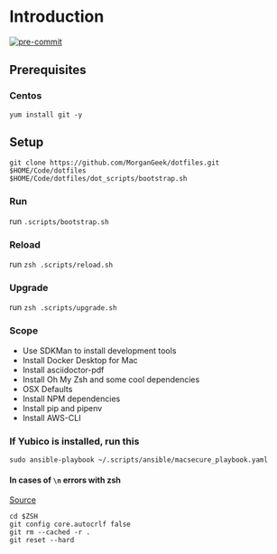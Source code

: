 # Introduction

[![pre-commit](https://img.shields.io/badge/pre--commit-enabled-brightgreen?logo=pre-commit&logoColor=white)](https://github.com/pre-commit/pre-commit)

## Prerequisites

### Centos

`yum install git -y`

## Setup

```
git clone https://github.com/MorganGeek/dotfiles.git $HOME/Code/dotfiles
$HOME/Code/dotfiles/dot_scripts/bootstrap.sh
```

### Run

run `.scripts/bootstrap.sh`

### Reload

run `zsh .scripts/reload.sh`

### Upgrade

run `zsh .scripts/upgrade.sh`

### Scope

-   Use SDKMan to install development tools
-   Install Docker Desktop for Mac
-   Install asciidoctor-pdf
-   Install Oh My Zsh and some cool dependencies
-   OSX Defaults
-   Install NPM dependencies
-   Install pip and pipenv
-   Install AWS-CLI

### If Yubico is installed, run this

`sudo ansible-playbook ~/.scripts/ansible/macsecure_playbook.yaml`

#### In cases of `\n` errors with zsh

[Source](https://github.com/robbyrussell/oh-my-zsh/issues/6764#issuecomment-384045008)

```
cd $ZSH
git config core.autocrlf false
git rm --cached -r .
git reset --hard
```

